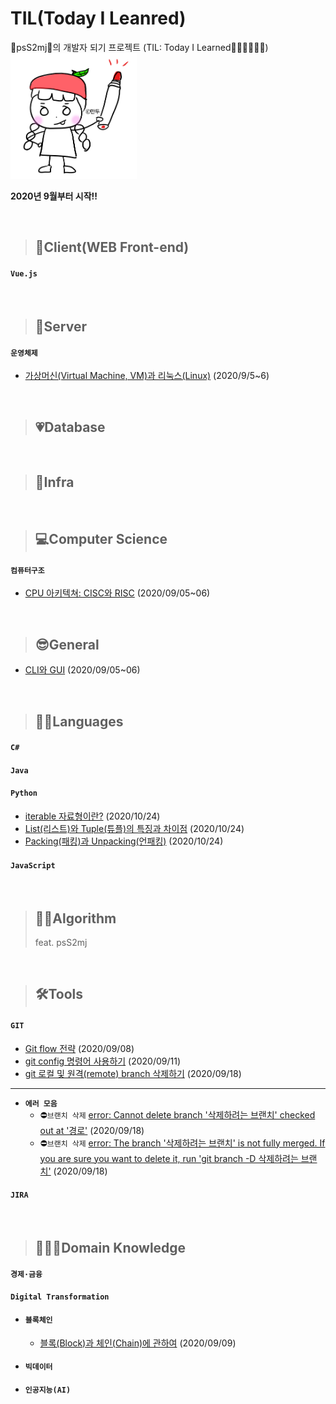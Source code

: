 # TIL(Today I Leanred)
💙psS2mj💛의 개발자 되기 프로젝트 (TIL: Today I Learned🙆🏻‍♀️🙋🏻‍♀️)
<br><img src="./img/psS2mj/만두작가님.png" width="40%">

<!-- <details>
<summary>2020년 9월부터 시작!!</summary>
<div markdown="1">
<strong>2020.09</strong>
</details> -->

**2020년 9월부터 시작!!**

<br>

>## 🎸Client(WEB Front-end)
#### `Vue.js`

<br>

>## 🥁Server
#### `운영체제`
- [가상머신(Virtual Machine, VM)과 리눅스(Linux)](https://github.com/psS2mj/TIL/blob/master/2020.09/0905~06.md#%EA%B0%80%EC%83%81%EB%A8%B8%EC%8B%A0-vmvirtual-machine) (2020/9/5~6)

<br>

>## 💗Database

<br>

>## 🌈Infra

<br>

>## 💻Computer Science
#### `컴퓨터구조`
- [CPU 아키텍쳐: CISC와 RISC](https://github.com/psS2mj/TIL/blob/master/2020.09/0905~06.md#cpu-%EC%95%84%ED%82%A4%ED%85%8D%EC%B3%90) (2020/09/05~06)

<br>

>## 😎General
- [CLI와 GUI](https://github.com/psS2mj/TIL/blob/master/2020.09/0905~06.md#cli%EC%99%80-gui) (2020/09/05~06)

<br>

>## 👩🏻Languages
#### `C#`
#### `Java`
#### `Python`
- [iterable 자료형이란?](https://github.com/psS2mj/TIL/blob/master/2020.10/1024.md#iterable-%EC%9E%90%EB%A3%8C%ED%98%95) (2020/10/24)
- [List(리스트)와 Tuple(튜플)의 특징과 차이점](https://github.com/psS2mj/TIL/blob/master/2020.10/1024.md#list%EB%A6%AC%EC%8A%A4%ED%8A%B8) (2020/10/24)
- [Packing(패킹)과 Unpacking(언패킹)](https://github.com/psS2mj/TIL/blob/master/2020.10/1024.md#packing%ED%8C%A8%ED%82%B9%EA%B3%BC-unpacking%EC%96%B8%ED%8C%A8%ED%82%B9) (2020/10/24)
#### `JavaScript`

<br>

>## 👩🏻Algorithm
>feat. psS2mj


<br>

>## 🛠Tools
#### `GIT`
- [Git flow 전략](https://github.com/psS2mj/TIL/blob/master/2020.09/0908.md) (2020/09/08)
- [git config 명령어 사용하기](https://github.com/psS2mj/TIL/blob/master/2020.09/0911.md) (2020/09/11)
- [git 로컬 및 원격(remote) branch 삭제하기](https://github.com/psS2mj/TIL/blob/master/2020.09/0918.md#git-branch-%EC%82%AD%EC%A0%9C%ED%95%98%EA%B8%B0-%EB%A1%9C%EC%BB%AC-%EB%B0%8F-%EC%9B%90%EA%B2%A9) (2020/09/18)
---
- **`에러 모음`**
  - ⛔`브랜치 삭제` [error: Cannot delete branch '삭제하려는 브랜치' checked out at '경로'](https://github.com/psS2mj/TIL/blob/master/2020.09/0918.md#git-bash-%EC%97%90%EB%9F%AC) (2020/09/18)
  - ⛔`브랜치 삭제` [error: The branch '삭제하려는 브랜치' is not fully merged. If you are sure you want to delete it, run 'git branch -D 삭제하려는 브랜치'](https://github.com/psS2mj/TIL/blob/master/2020.09/0918.md#git-bash-%EC%97%90%EB%9F%AC-1) (2020/09/18)
#### `JIRA`

<br>

>## 👩🏻‍🏫Domain Knowledge
#### `경제·금융`
#### `Digital Transformation`
- #### `블록체인`
  - [블록(Block)과 체인(Chain)에 관하여](https://github.com/psS2mj/TIL/blob/master/2020.09/0909.md) (2020/09/09)
- #### `빅데이터`
- #### `인공지능(AI)`
